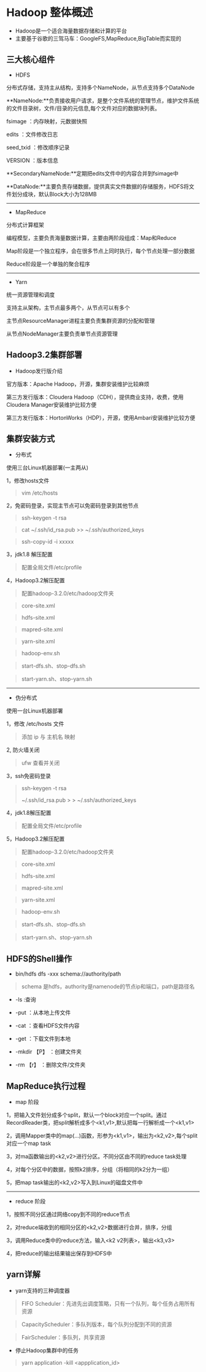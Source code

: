 # Hadoop 整体概述
- Hadoop是一个适合海量数据存储和计算的平台
- 主要基于谷歌的三驾马车：GoogleFS,MapReduce,BigTable而实现的

## 三大核心组件
- HDFS

分布式存储，支持主从结构，支持多个NameNode，从节点支持多个DataNode

**NameNode:**负责接收用户请求，是整个文件系统的管理节点，维护文件系统的文件目录树，文件/目录的元信息,每个文件对应的数据块列表。

fsimage ：内存映射，元数据快照

edits ：文件修改日志

seed_txid ：修改顺序记录

VERSION ：版本信息

**SecondaryNameNode:**定期把edits文件中的内容合并到fsimage中


**DataNode:**主要负责存储数据，提供真实文件数据的存储服务，HDFS将文件划分成块，默认Block大小为128MB

---
- MapReduce

分布式计算框架

编程模型，主要负责海量数据计算，主要由两阶段组成：Map和Reduce

Map阶段是一个独立程序，会在很多节点上同时执行，每个节点处理一部分数据

Reduce阶段是一个单独的聚合程序

---
- Yarn

统一资源管理和调度

支持主从架构，主节点最多两个，从节点可以有多个

主节点ResourceManager进程主要负责集群资源的分配和管理

从节点NodeManager主要负责单节点资源管理

## Hadoop3.2集群部署
- Hadoop发行版介绍

官方版本：Apache Hadoop，开源，集群安装维护比较麻烦

第三方发行版本：Cloudera Hadoop（CDH），提供商业支持，收费，使用Cloudera Manager安装维护比较方便

第三方发行版本：HortonWorks（HDP），开源，使用Ambari安装维护比较方便

## 集群安装方式
- 分布式

使用三台Linux机器部署(一主两从)

1，修改hosts文件
> vim /etc/hosts

2，免密码登录，实现主节点可以免密码登录到其他节点
>ssh-keygen -t rsa

>cat ~/.ssh/id_rsa.pub >> ~/.ssh/authorized_keys

>ssh-copy-id -i xxxxx

3，jdk1.8 解压配置
>配置全局文件/etc/profile

4，Hadoop3.2解压配置
>配置hadoop-3.2.0/etc/hadoop文件夹

>core-site.xml

>hdfs-site.xml 

>mapred-site.xml

>yarn-site.xml

>hadoop-env.sh

>start-dfs.sh、stop-dfs.sh

>start-yarn.sh、stop-yarn.sh



---
- 伪分布式

使用一台Linux机器部署

1，修改 /etc/hosts 文件
>添加 ip 与 主机名 映射

2, 防火墙关闭
> ufw 查看并关闭

3，ssh免密码登录
>  ssh-keygen -t rsa
>  
> ~/.ssh/id_rsa.pub > >  ~/.ssh/authorized_keys

4，jdk1.8解压配置
>配置全局文件/etc/profile

5，Hadoop3.2解压配置

>配置hadoop-3.2.0/etc/hadoop文件夹

>core-site.xml

>hdfs-site.xml 

>mapred-site.xml

>yarn-site.xml

>hadoop-env.sh

>start-dfs.sh、stop-dfs.sh

>start-yarn.sh、stop-yarn.sh

## HDFS的Shell操作

- bin/hdfs dfs -xxx schema://authority/path
>schema 是hdfs，authority是namenode的节点ip和端口，path是路径名
- -ls :查询

- -put ：从本地上传文件

- -cat ：查看HDFS文件内容

- -get ：下载文件到本地

- -mkdir 【P】 ：创建文件夹

- -rm 【r】 ：删除文件/文件夹



## MapReduce执行过程
- map 阶段

1，把输入文件划分成多个split，默认一个block对应一个split。通过RecordReader类，把split解析成多个<k1,v1>,默认把每一行解析成一个<k1,v1>

2，调用Mapper类中的map(...)函数，形参为<k1,v1>，输出为<k2,v2>,每个split对应一个map task

3，对ma函数输出的<k2,v2>进行分区。不同分区由不同的reduce task处理

4，对每个分区中的数据，按照k2排序，分组（将相同的k2分为一组）

5，把map task输出的<k2,v2>写入到Linux的磁盘文件中

---
- reduce 阶段

1，按照不同分区通过网络copy到不同的reduce节点

2，对reduce端收到的相同分区的<k2,v2>数据进行合并，排序，分组

3，调用Reduce类中的reduce方法，输入<k2 v2列表>，输出<k3,v3>

4，把reduce的输出结果输出保存到HDFS中


## yarn详解
- yarn支持的三种调度器

>FIFO Scheduler：先进先出调度策略，只有一个队列，每个任务占用所有资源

>CapacityScheduler：多队列版本，每个队列分配到不同的资源

>FairScheduler：多队列，共享资源

- 停止Hadoop集群中的任务
>yarn application -kill <appplication_id>

